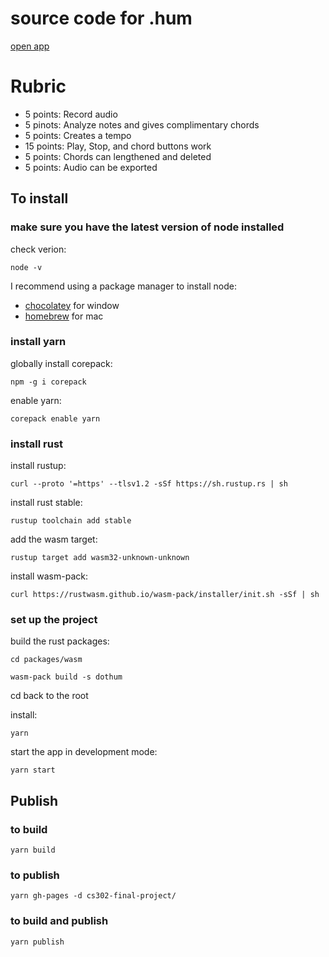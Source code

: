 # source code for .hum

[open app](https://dothum.app/)

# Rubric
- 5 points: Record audio
- 5 pinots: Analyze notes and gives complimentary chords
- 5 points: Creates a tempo
- 15 points: Play, Stop, and chord buttons work
- 5 points: Chords can lengthened and deleted
- 5 points: Audio can be exported


## To install

### make sure you have the latest version of node installed

check verion:

`node -v`

I recommend using a package manager to install node:

- [chocolatey](https://chocolatey.org/) for window
- [homebrew](https://brew.sh/) for mac

### install yarn

globally install corepack:

`npm -g i corepack`

enable yarn:

`corepack enable yarn`

### install rust

install rustup:

`curl --proto '=https' --tlsv1.2 -sSf https://sh.rustup.rs | sh`

install rust stable:

`rustup toolchain add stable`

add the wasm target:

`rustup target add wasm32-unknown-unknown`

install wasm-pack:

`curl https://rustwasm.github.io/wasm-pack/installer/init.sh -sSf | sh`

### set up the project

build the rust packages:

`cd packages/wasm`

`wasm-pack build -s dothum`

cd back to the root

install:

`yarn`

start the app in development mode:

`yarn start`

## Publish

### to build

`yarn build`

### to publish

`yarn gh-pages -d cs302-final-project/`

### to build and publish

`yarn publish`
